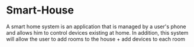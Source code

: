 # Smart-House
A smart home system is an application that is managed by a user's phone and allows him to control devices existing at home. In addition, this system will allow the user to add rooms to the house + add devices to each room
